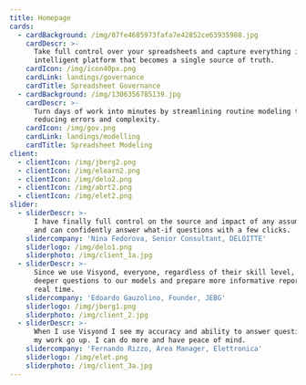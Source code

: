 ```yaml
---
title: Homepage
cards:
  - cardBackground: /img/07fe4685973fafa7e42852ce63935988.jpg
    cardDescr: >-
      Take full control over your spreadsheets and capture everything in an
      intelligent platform that becomes a single source of truth.
    cardIcon: /img/icon40px.png
    cardLink: landings/governance
    cardTitle: Spreadsheet Governance
  - cardBackground: /img/1306356785139.jpg
    cardDescr: >-
      Turn days of work into minutes by streamlining routine modeling tasks,
      reducing errors and complexity.
    cardIcon: /img/gov.png
    cardLink: landings/modelling
    cardTitle: Spreadsheet Modeling
client:
  - clientIcon: /img/jberg2.png
  - clientIcon: /img/elearn2.png
  - clientIcon: /img/delo2.png
  - clientIcon: /img/abrt2.png
  - clientIcon: /img/elet2.png
slider:
  - sliderDescr: >-
      I have finally full control on the source and impact of any assumptions,
      and can confidently answer what-if questions with a few clicks.
    slidercompany: 'Nina Fedorova, Senior Consultant, DELOITTE'
    sliderlogo: /img/delo1.png
    sliderphoto: /img/client_1a.jpg
  - sliderDescr: >-
      Since we use Visyond, everyone, regardless of their skill level, can ask
      deeper questions to our models and prepare more informative reports in
      real time.
    slidercompany: 'Edoardo Gauzolino, Founder, JEBG'
    sliderlogo: /img/jberg1.png
    sliderphoto: /img/client_2.jpg
  - sliderDescr: >-
      When I use Visyond I see my accuracy and ability to answer questions about
      my work go up. I can do more and have peace of mind.
    slidercompany: 'Fernando Rizzo, Area Manager, Elettronica'
    sliderlogo: /img/elet.png
    sliderphoto: /img/client_3a.jpg
---
```


